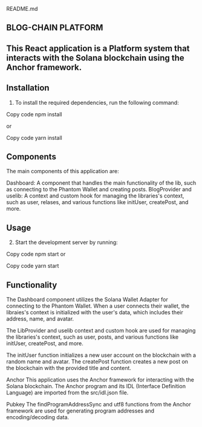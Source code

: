 README.md
## BLOG-CHAIN PLATFORM

## This React application is a Platform system that interacts with the Solana blockchain using the Anchor framework.

## Installation
1. To install the required dependencies, run the following command:

Copy code
npm install

or

Copy code
yarn install

## Components
The main components of this application are:

Dashboard: A component that handles the main functionality of the lib, such as connecting to the Phantom Wallet and creating posts.
BlogProvider and uselib: A context and custom hook for managing the libraries's context, such as user, relases, and various functions like initUser, createPost, and more.


## Usage
2. Start the development server by running:

Copy code
npm start
or

Copy code
yarn start

## Functionality
The Dashboard component utilizes the Solana Wallet Adapter for connecting to the Phantom Wallet. When a user connects their wallet, the libraies's context is initialized with the user's data, which includes their address, name, and avatar.

The LibProvider and uselib context and custom hook are used for managing the libraries's context, such as user, posts, and various functions like initUser, createPost, and more.

The initUser function initializes a new user account on the blockchain with a random name and avatar. The createPost function creates a new post on the blockchain with the provided title and content.

Anchor
This application uses the Anchor framework for interacting with the Solana blockchain. The Anchor program and its IDL (Interface Definition Language) are imported from the src/idl.json file.

Pubkey
The findProgramAddressSync and utf8 functions from the Anchor framework are used for generating program addresses and encoding/decoding data.
